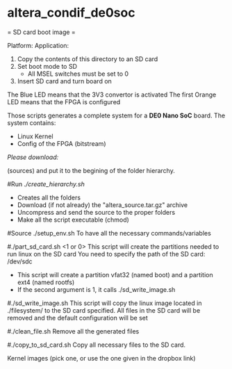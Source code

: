 # altera_condif_de0soc


= SD card boot image =

Platform: <platform>
Application: <elf>

1. Copy the contents of this directory to an SD card
2. Set boot mode to SD
   - All MSEL switches must be set to 0 
3. Insert SD card and turn board on

The Blue LED means that the 3V3 convertor is activated
The first Orange LED means that the FPGA is configured

Those scripts generates a complete system for a **DE0 Nano SoC** board.
The system contains:
   - Linux Kernel
   - Config of the FPGA (bitstream)


*Please download:*

(sources) and put it to the begining of the folder hierarchy.

#Run *./create_hierarchy.sh*
- Creates all the folders
- Download (if not already) the "altera_source.tar.gz" archive
- Uncompress and send the source to the proper folders
- Make all the script executable (chmod)

#Source ./setup_env.sh
To have all the necessary commands/variables

#./part_sd_card.sh <SD CARD ABSOLUTE PATH> <1 or 0>
This script will create the partitions needed to run linux on the SD card
You need to specify the path of the SD card: /dev/sdc
- This script will create a partition vfat32 (named boot) and a partition ext4 (named rootfs)
- If the second argument is 1, it calls ./sd_write_image.sh <SD CARD ABSOLUTE PATH>

#./sd_write_image.sh <SD CARD ABSOLUTE PATH>
This script will copy the linux image located in ./filesystem/ to the SD card specified.
All files in the SD card will be removed and the default configuration will be set

#./clean_file.sh
Remove all the generated files

#./copy_to_sd_card.sh <SD CARD ABSOLUTE PATH>
Copy all necessary files to the SD card.

Kernel images (pick one, or use the one given in the dropbox link)
